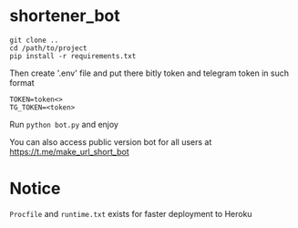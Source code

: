 # shortener_bot

```
git clone ..
cd /path/to/project
pip install -r requirements.txt
```

Then create '.env' file and put there bitly token and telegram token in such format
```
TOKEN=token<>
TG_TOKEN=<token>
```

Run `python bot.py` and enjoy 

You can also access public version bot for all users at https://t.me/make_url_short_bot

# Notice
`Procfile` and `runtime.txt` exists for faster deployment to Heroku
